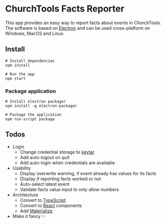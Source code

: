 # ChurchTools Facts Reporter

This app provides an easy way to report facts about events in ChurchTools. The software is based on [Electron](http://electronjs.org) and can be used cross-platform on Windows, MacOS and Linux.

## Install

```
# Install dependencies
npm install

# Run the app
npm start
```
### Package application

```
# Install electron packager
npm install -g electron-packager

# Package the application
npm run-script package
```

## Todos

* Login
	* Change credential storage to [keytar](https://www.npmjs.com/package/keytar)
	* Add auto-logout on quit
	* Add auto-login when credentials are available
* Usability
	* Display overwrite warning, if event already has values for its facts
	* Display if reporting facts worked or not
	* Auto-select latest event
	* Validate facts value input to only allow numbers
* Architecture
	* Convert to [TypeScript](https://www.typescriptlang.org)
	* Convert to [React](https://reactjs.org) components
	* Add [Materialize](http://materializecss.com)
* Make it fancy ✨